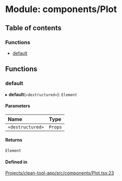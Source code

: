 # Module: components/Plot

## Table of contents

### Functions

- [default](../wiki/components.Plot#default)

## Functions

### default

▸ **default**(`«destructured»`): `Element`

#### Parameters

| Name | Type |
| :------ | :------ |
| `«destructured»` | `Props` |

#### Returns

`Element`

#### Defined in

[Projects/clean-tool-app/src/components/Plot.tsx:23](https://github.com/yuckyh/clean-tool-app/)
